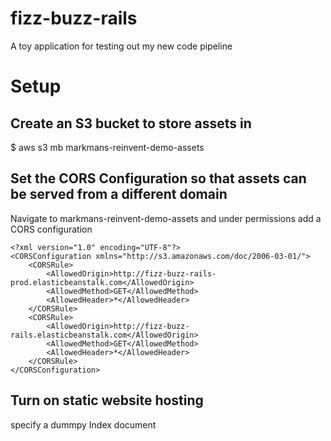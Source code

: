 # fizz-buzz-rails
A toy application for testing out my new code pipeline

# Setup
## Create an S3 bucket to store assets in
$ aws s3 mb markmans-reinvent-demo-assets

## Set the CORS Configuration so that assets can be served from a different domain
Navigate to markmans-reinvent-demo-assets and under permissions add a CORS configuration

```
<?xml version="1.0" encoding="UTF-8"?>
<CORSConfiguration xmlns="http://s3.amazonaws.com/doc/2006-03-01/">
    <CORSRule>
        <AllowedOrigin>http://fizz-buzz-rails-prod.elasticbeanstalk.com</AllowedOrigin>
        <AllowedMethod>GET</AllowedMethod>
        <AllowedHeader>*</AllowedHeader>
    </CORSRule>
    <CORSRule>
        <AllowedOrigin>http://fizz-buzz-rails.elasticbeanstalk.com</AllowedOrigin>
        <AllowedMethod>GET</AllowedMethod>
        <AllowedHeader>*</AllowedHeader>
    </CORSRule>
</CORSConfiguration>
```

## Turn on static website hosting
specify a dummpy Index document
